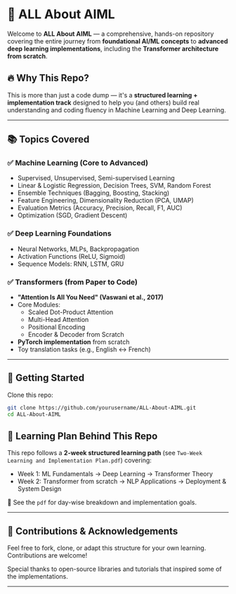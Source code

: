 
# 🧠 ALL About AIML

Welcome to **ALL About AIML** — a comprehensive, hands-on repository covering the entire journey from **foundational AI/ML concepts** to **advanced deep learning implementations**, including the **Transformer architecture from scratch**.

## 🔥 Why This Repo?

This is more than just a code dump — it's a **structured learning + implementation track** designed to help you (and others) build real understanding and coding fluency in Machine Learning and Deep Learning.

---

## 📚 Topics Covered

### ✅ Machine Learning (Core to Advanced)
- Supervised, Unsupervised, Semi-supervised Learning
- Linear & Logistic Regression, Decision Trees, SVM, Random Forest
- Ensemble Techniques (Bagging, Boosting, Stacking)
- Feature Engineering, Dimensionality Reduction (PCA, UMAP)
- Evaluation Metrics (Accuracy, Precision, Recall, F1, AUC)
- Optimization (SGD, Gradient Descent)

### ✅ Deep Learning Foundations
- Neural Networks, MLPs, Backpropagation
- Activation Functions (ReLU, Sigmoid)
- Sequence Models: RNN, LSTM, GRU

### ✅ Transformers (from Paper to Code)
- **"Attention Is All You Need" (Vaswani et al., 2017)**
- Core Modules:
  - Scaled Dot-Product Attention
  - Multi-Head Attention
  - Positional Encoding
  - Encoder & Decoder from Scratch
- **PyTorch implementation** from scratch
- Toy translation tasks (e.g., English ↔ French)

---

## 🚀 Getting Started

 Clone this repo:
   ```bash
   git clone https://github.com/yourusername/ALL-About-AIML.git
   cd ALL-About-AIML
   ```

## 📝 Learning Plan Behind This Repo

This repo follows a **2-week structured learning path** (see `Two-Week Learning and Implementation Plan.pdf`) covering:

- Week 1: ML Fundamentals → Deep Learning → Transformer Theory
- Week 2: Transformer from scratch → NLP Applications → Deployment & System Design

📄 See the `pdf` for day-wise breakdown and implementation goals.

---

## 🙌 Contributions & Acknowledgements

Feel free to fork, clone, or adapt this structure for your own learning. Contributions are welcome!

Special thanks to open-source libraries and tutorials that inspired some of the implementations.

---
